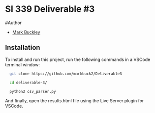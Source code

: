 #  SI 339 Deliverable #3

#Author

- [Mark Buckley](https://github.com/markbuck2)


## Installation

To install and run this project, run the following commands in a VSCode terminal window:

```bash
  git clone https://github.com/markbuck2/Deliverable3

```
```bash
  cd deliverable-3/
```
```bash
  python3 csv_parser.py
```
And finally, open the results.html file using the Live Server plugin for VSCode.
